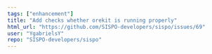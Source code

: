 ```yaml
---
tags: ["enhancement"]
title: "Add checks whether orekit is running properly"
html_url: "https://github.com/SISPO-developers/sispo/issues/69"
user: "YgabrielsY"
repo: "SISPO-developers/sispo"
---
```


